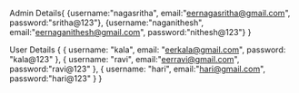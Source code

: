 Admin Details{
    {username:"nagasritha",
    email:"eernagasritha@gmail.com",
    password:"sritha@123"},
    {username:"naganithesh",
    email:"eernaganithesh@gmail.com",
    password:"nithesh@123"}
}

User Details {
    {
        username: "kala",
        email: "eerkala@gmail.com",
        password: "kala@123"
    },
    {
        username: "ravi",
        email:"eerravi@gmail.com",
        password:"ravi@123"
    },
    {
        username: "hari",
        email:"hari@gmail.com",
        password:"hari@123"
    }
}